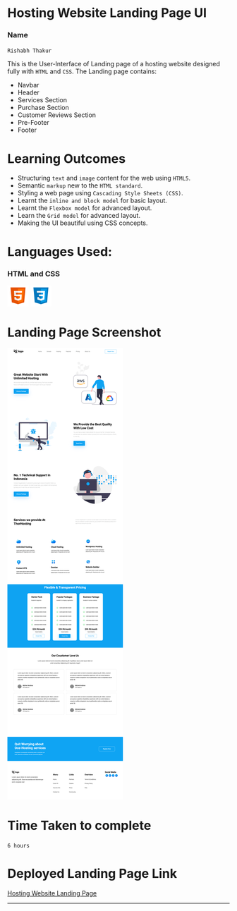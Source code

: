 # Hosting Website Landing Page UI

### Name

`Rishabh Thakur`

This is the User-Interface of Landing page of a hosting website designed fully with `HTML` and `CSS`. The Landing page contains:

- Navbar
- Header
- Services Section
- Purchase Section
- Customer Reviews Section
- Pre-Footer
- Footer

# Learning Outcomes

- Structuring `text` and `image` content for the web using `HTML5`.
- Semantic `markup` new to the `HTML standard`.
- Styling a web page using `Cascading Style Sheets (CSS)`.
- Learnt the `inline and block model` for basic layout.
- Learnt the `Flexbox model` for advanced layout.
- Learn the `Grid model` for advanced layout.
- Making the UI beautiful using CSS concepts.

# Languages Used:

### HTML and CSS

![HTML](./readme-icons/html.png)
![CSS](./readme-icons/css.png)

# Landing Page Screenshot

![](assets/screencapture-127-0-0-1-5500-index-html-2022-07-27-12_54_08.png)

# Time Taken to complete

`6 hours`

# Deployed Landing Page Link

[Hosting Website Landing Page](https://hosting-websiteui.netlify.app/)

---
